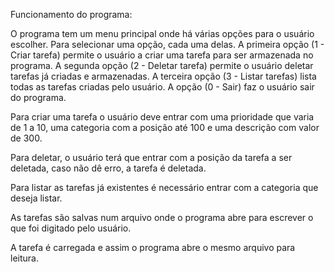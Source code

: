 Funcionamento do programa:

O programa tem um menu principal onde há várias opções para o usuário escolher. Para selecionar uma opção, cada uma delas.
A primeira opção (1 - Criar tarefa) permite o usuário a criar uma tarefa para ser armazenada no programa. 
A segunda opção (2 - Deletar tarefa) permite o usuário deletar tarefas já criadas e armazenadas.
A terceira opção (3 - Listar tarefas) lista todas as tarefas criadas pelo usuário.
A opção (0 - Sair) faz o usuário sair do programa.

Para criar uma tarefa o usuário deve entrar com uma prioridade que varia de 1 a 10, uma categoria com a posição até 100 e uma descrição com valor de 300. 

Para deletar, o usuário terá que entrar com a posição da tarefa a ser deletada, caso não dê erro, a tarefa é deletada.

Para listar as tarefas já existentes é necessário entrar com a categoria que deseja listar.

As tarefas são salvas num arquivo onde o programa abre para escrever o que foi digitado pelo usuário.

A tarefa é carregada e assim o programa abre o mesmo arquivo para leitura.


